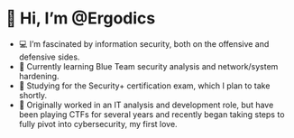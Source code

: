 # 👋 Hi, I’m @Ergodics

- 💻 I’m fascinated by information security, both on the offensive and defensive sides.
- 🦉 Currently learning Blue Team security analysis and network/system hardening.
- 📜 Studying for the Security+ certification exam, which I plan to take shortly.
- 🚀 Originally worked in an IT analysis and development role, but have been playing CTFs for several years and recently began taking steps to fully pivot into cybersecurity, my first love.

<!---
Ergodics/Ergodics is a ✨ special ✨ repository because its `README.md` (this file) appears on your GitHub profile.
You can click the Preview link to take a look at your changes.
--->
